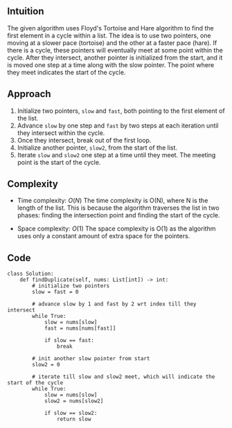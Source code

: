 ## Intuition

The given algorithm uses Floyd's Tortoise and Hare algorithm to find the first element in a cycle within a list. The idea is to use two pointers, one moving at a slower pace (tortoise) and the other at a faster pace (hare). If there is a cycle, these pointers will eventually meet at some point within the cycle. After they intersect, another pointer is initialized from the start, and it is moved one step at a time along with the slow pointer. The point where they meet indicates the start of the cycle.

## Approach
1. Initialize two pointers, `slow` and `fast`, both pointing to the first element of the list.
2. Advance `slow` by one step and `fast` by two steps at each iteration until they intersect within the cycle.
3. Once they intersect, break out of the first loop.
4. Initialize another pointer, `slow2`, from the start of the list.
5. Iterate `slow` and `slow2` one step at a time until they meet. The meeting point is the start of the cycle.

## Complexity
- Time complexity: $O(N)$
The time complexity is O(N), where N is the length of the list. This is because the algorithm traverses the list in two phases: finding the intersection point and finding the start of the cycle.

- Space complexity: $O(1)$
The space complexity is O(1) as the algorithm uses only a constant amount of extra space for the pointers.

## Code
```
class Solution:
    def findDuplicate(self, nums: List[int]) -> int:
        # initialize two pointers
        slow = fast = 0

        # advance slow by 1 and fast by 2 wrt index till they intersect
        while True:
            slow = nums[slow]
            fast = nums[nums[fast]]

            if slow == fast:
                break
        
        # init another slow pointer from start
        slow2 = 0

        # iterate till slow and slow2 meet, which will indicate the start of the cycle
        while True:
            slow = nums[slow]
            slow2 = nums[slow2]

            if slow == slow2:
                return slow
```